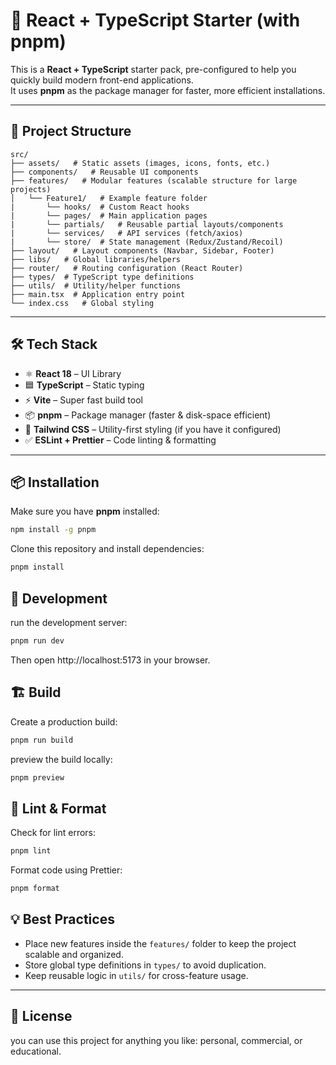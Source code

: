 # 🚀 React + TypeScript Starter (with pnpm)

This is a **React + TypeScript** starter pack, pre-configured to help you quickly build modern front-end applications.  
It uses **pnpm** as the package manager for faster, more efficient installations.

---

## 📂 Project Structure

```
src/
├── assets/   # Static assets (images, icons, fonts, etc.)
├── components/   # Reusable UI components
├── features/   # Modular features (scalable structure for large projects)
│   └── Feature1/   # Example feature folder
|       └── hooks/  # Custom React hooks
|       └── pages/  # Main application pages
|       └── partials/   # Reusable partial layouts/components
|       └── services/   # API services (fetch/axios)
|       └── store/  # State management (Redux/Zustand/Recoil)
├── layout/   # Layout components (Navbar, Sidebar, Footer)
├── libs/   # Global libraries/helpers
├── router/   # Routing configuration (React Router)
├── types/  # TypeScript type definitions
├── utils/  # Utility/helper functions
├── main.tsx  # Application entry point
└── index.css   # Global styling
```

---

## 🛠️ Tech Stack

- ⚛ **React 18** – UI Library
- 🟦 **TypeScript** – Static typing
- ⚡ **Vite** – Super fast build tool
- 📦 **pnpm** – Package manager (faster & disk-space efficient)
- 🎨 **Tailwind CSS** – Utility-first styling (if you have it configured)
- ✅ **ESLint + Prettier** – Code linting & formatting

---

## 📦 Installation

Make sure you have **pnpm** installed:

```bash
npm install -g pnpm
```

Clone this repository and install dependencies:

```bash
pnpm install
```

## 🚀 Development

run the development server:

```bash
pnpm run dev
```
Then open http://localhost:5173 in your browser.

## 🏗️ Build

Create a production build:

```bash
pnpm run build
```
preview the build locally:
```bash
pnpm preview
```

## 🧹 Lint & Format

Check for lint errors:
```bash
pnpm lint
```

Format code using Prettier:
```bash
pnpm format
```

## 💡 Best Practices

- Place new features inside the `features/` folder to keep the project scalable and organized.
- Store global type definitions in `types/` to avoid duplication.
- Keep reusable logic in `utils/` for cross-feature usage.


---
## 📄 License

you can use this project for anything you like: personal, commercial, or educational.  
